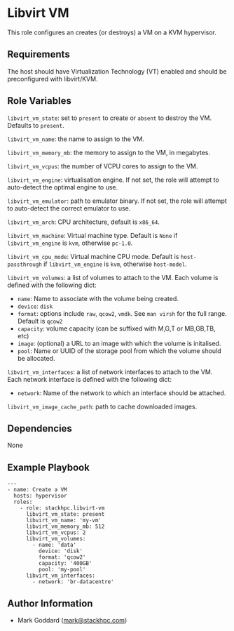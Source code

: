 Libvirt VM
==========

This role configures an creates (or destroys) a VM on a KVM hypervisor.

Requirements
------------

The host should have Virtualization Technology (VT) enabled and should
be preconfigured with libvirt/KVM.

Role Variables
--------------

`libvirt_vm_state`: set to `present` to create or `absent` to destroy the VM.
Defaults to `present`.

`libvirt_vm_name`: the name to assign to the VM.

`libvirt_vm_memory_mb`: the memory to assign to the VM, in megabytes.

`libvirt_vm_vcpus`: the number of VCPU cores to assign to the VM.

`libvirt_vm_engine`: virtualisation engine. If not set, the role will attempt
to auto-detect the optimal engine to use.

`libvirt_vm_emulator`: path to emulator binary. If not set, the role will
attempt to auto-detect the correct emulator to use.

`libvirt_vm_arch`: CPU architecture, default is `x86_64`.

`libvirt_vm_machine`: Virtual machine type. Default is `None` if
`libvirt_vm_engine` is `kvm`, otherwise `pc-1.0`.

`libvirt_vm_cpu_mode`: Virtual machine CPU mode. Default is `host-passthrough`
if `libvirt_vm_engine` is `kvm`, otherwise `host-model`.

`libvirt_vm_volumes`: a list of volumes to attach to the VM.  Each volume is
defined with the following dict:
- `name`: Name to associate with the volume being created.
- `device`: `disk` 
- `format`: options include `raw`, `qcow2`, `vmdk`.  See `man virsh` for the
full range.  Default is `qcow2` 
- `capacity`: volume capacity (can be suffixed with M,G,T or MB,GB,TB, etc)
- `image`: (optional) a URL to an image with which the volume is initalised.
- `pool`: Name or UUID of the storage pool from which the volume should be
allocated.

`libvirt_vm_interfaces`: a list of network interfaces to attach to the VM.
Each network interface is defined with the following dict:
- `network`: Name of the network to which an interface should be attached.

`libvirt_vm_image_cache_path`: path to cache downloaded images.

Dependencies
------------

None

Example Playbook
----------------

    ---
    - name: Create a VM
      hosts: hypervisor
      roles:
        - role: stackhpc.libvirt-vm
          libvirt_vm_state: present
          libvirt_vm_name: 'my-vm'
          libvirt_vm_memory_mb: 512
          libvirt_vm_vcpus: 2
          libvirt_vm_volumes:
            - name: 'data'
              device: 'disk'
              format: 'qcow2'
              capacity: '400GB'
              pool: 'my-pool'
          libvirt_vm_interfaces:
            - network: 'br-datacentre'

Author Information
------------------

- Mark Goddard (<mark@stackhpc.com>)
